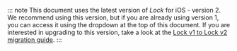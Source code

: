 ::: note
This document uses the latest version of <dfn data-key="lock">Lock</dfn> for iOS - version 2. We recommend using this version, but if you are already using version 1, you can access it using the dropdown at the top of this document. If you are interested in upgrading to this version, take a look at the <a href="/libraries/lock-ios/v2/migration">Lock v1 to Lock v2 migration guide</a>.
:::
